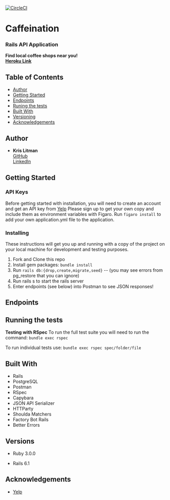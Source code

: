 [![CircleCI](https://circleci.com/gh/krislitman/caffeination_be.svg?style=shield)](https://circleci.com/gh/krislitman/caffeination_be)


# Caffeination

### Rails API Application

**Find local coffee shops near you!**
<br>
**[Heroku Link](https://caffeinationbe.herokuapp.com/api/v1/test)**

## Table of Contents

  - [Author](#author)
  - [Getting Started](#getting-started)
  - [Endpoints](#endpoints)
  - [Runing the tests](#running-the-tests)
  - [Built With](#built-with)
  - [Versioning](#versions)
  - [Acknowledgements](#acknowledgements)

## Author

  - **Kris Litman**<br>
    [GitHub](https://github.com/krislitman)<br>
    [LinkedIn](https://www.linkedin.com/in/kris-litman/)

## Getting Started

### API Keys

Before getting started with installation, you will need to create an account and get an API key from
[Yelp](https://fusion.yelp.com/)
Please sign up to get your own copy and include them as environment variables with Figaro.
Run `figaro install` to add your own application.yml file to the application.

### Installing

These instructions will get you up and running with a copy of the project on
your local machine for development and testing purposes.

1. Fork and Clone this repo
2. Install gem packages: `bundle install`
3. Run `rails db:{drop,create,migrate,seed}` -- (you may see errors from pg_restore that you can ignore)
4. Run rails s to start the rails server
5. Enter endpoints (see below) into Postman to see JSON responses!

## Endpoints

## Running the tests

**Testing with RSpec**
To run the full test suite you will need to run the command:
`bundle exec rspec`

To run individual tests use:
`bundle exec rspec spec/folder/file`

## Built With

- Rails
- PostgreSQL
- Postman
- RSpec
- Capybara
- JSON API Serializer
- HTTParty
- Shoulda Matchers
- Factory Bot Rails
- Better Errors

## Versions

- Ruby 3.0.0

- Rails 6.1

## Acknowledgements

- [Yelp](https://www.yelp.com/developers/)
